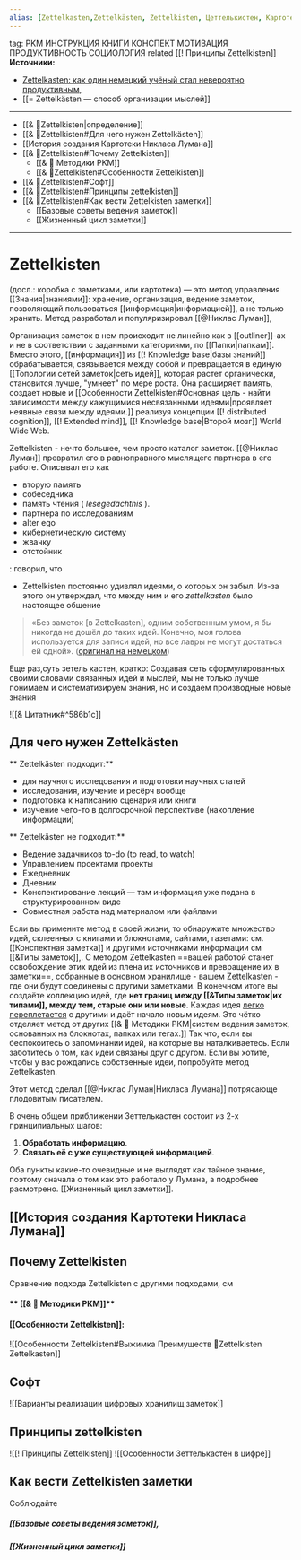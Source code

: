 ```yaml
---
alias: [Zettelkasten,Zettelkästen, Zettelkisten, Цеттелькистен, Картотека Лумана,ZK]
---
```

tag: PKM ИНСТРУКЦИЯ КНИГИ КОНСПЕКТ МОТИВАЦИЯ ПРОДУКТИВНОСТЬ СОЦИОЛОГИЯ
related [[! Принципы Zettelkisten]]
**Источники:**
- [Zettelkasten: как один немецкий учёный стал невероятно продуктивным](https://habr.com/ru/post/508672/), 
- [[= Zettelkästen — способ организации мыслей]]

---
- [[& 🌲️Zettelkisten|определение]]
- [[& 🌲️Zettelkisten#Для чего нужен Zettelkästen]]   
- [[История создания Картотеки Никласа Лумана]]
- [[& 🌲️Zettelkisten#Почему Zettelkisten]]	
	- [[& 🌱️ Методики PKM]]
	- [[& 🌲️Zettelkisten#Особенности Zettelkisten]]
- [[& 🌲️Zettelkisten#Софт]]
- [[& 🌲️Zettelkisten#Принципы zettelkisten]]
- [[& 🌲️Zettelkisten#Как вести Zettelkisten заметки]]
	- [[Базовые советы ведения заметок]]
	- [[Жизненный цикл заметки]]

---

# **Zettelkisten**

(досл.: коробка с заметками, или картотека) —  это метод управления [[Знания|знаниями]]: хранение, организация, ведение заметок, позволяющий пользоваться [[информация|информацией]], а не только хранить. 
Метод разработал и популяризировал [[@Никлас Луман]], 

Организация заметок в нем происходит не линейно как в [[outliner]]-ах и не в соответствии с заданными категориями, по [[Папки|папкам]]. Вместо этого, [[информация]] из [[! Knowledge base|базы знаний]] обрабатывается, связывается между собой и превращается в единую [[Топологии сетей заметок|сеть идей]], которая растет органически, становится лучше, "умнеет" по мере роста. 
Она расширяет память, создает новые и  [[Особенности Zettelkisten#Основная цель - найти зависимости между кажущимися несвязанными идеями|проявляет неявные связи между идеями.]] реализуя концепции [[! distributed cognition]], [[! Extended mind]], [[! Knowledge base|Второй мозг]]  World Wide Web.
 
 Zettelkisten - нечто большее, чем просто каталог заметок. [[@Никлас Луман]] превратил его в равноправного мыслящего партнера в его работе. Описывал его как
- вторую память
- собеседника
- память чтения ( _lesegedächtnis_ ). 
- партнера по исследованиям
- alter ego
- кибернетическую систему
- жвачку
- отстойник 

: говорил, что 
- Zettelkisten постоянно удивлял идеями, о которых он забыл. 
 Из-за этого он утверждал, что между ним и его _zettelkasten_ было настоящее общение 
 > «Без заметок \[в Zettelkasten\], одним собственным умом, я бы никогда не дошёл до таких идей. Конечно, моя голова используется для записи идей, но все лавры не могут достаться ей одной». ([оригинал на немецком](https://www.uni-bielefeld.de/soz/luhmann-archiv/pdf/jschmidt_zettelkasten-als-uberraschungsgenerator.pdf))

Еще раз,суть зетель кастен, кратко:
Cоздавая сеть сформулированных своими словами связанных идей и мыслей, мы не только лучше понимаем и систематизируем знания, но и создаем производные новые знания

![[& Цитатник#^586b1c]]

## Для чего нужен Zettelkästen
** Zettelkästen подходит:**
-   для научного исследования и подготовки научных статей
-   исследования, изучение и ресёрч вообще
-   подготовка к написанию сценария или книги
-   изучение чего-то в долгосрочной перспективе (накопление информации)

** Zettelkästen не подходит:**
-   Ведение задачников to-do (to read, to watch)
-  Управлением проектами проекты
-   Ежедневник
-   Дневник
-   Конспектирование лекций — там информация уже подана в структурированном виде
-   Совместная работа над материалом или файлами



Если вы примените метод в своей жизни, то обнаружите множество идей, склеенных с книгами и блокнотами, сайтами, газетами: см. [[Конспектная заметка]] и другими источниками информации см [[&Типы заметок]],. 
С методом Zettelkasten ==вашей работой станет освобождение этих идей из плена их источников и превращение их в заметки==, собранные в основном хранилище - вашем Zettelkasten - где они будут соединены с другими заметками. В конечном итоге вы создаёте коллекцию идей, где **нет границ между [[&Типы заметок|их типами]], между тем, старые они или новые**. Каждая идея [легко переплетается](https://www.ted.com/talks/matt_ridley_when_ideas_have_sex/up-next) с другими и даёт начало новым идеям. Это чётко отделяет метод от других [[& 🌱️ Методики PKM|систем ведения заметок, основанных на блокнотах, папках или тегах.]]
Так что, если вы беспокоитесь о запоминании идей, на которые вы наталкиваетесь. Если заботитесь о том, как идеи связаны друг с другом. Если вы хотите, чтобы у вас рождались собственные идеи, попробуйте метод Zettelkasten.

Этот метод сделал [[@Никлас Луман|Никласа Лумана]] потрясающе плодовитым писателем.

В очень общем приближении Зеттелькастен состоит из 2-х принципиальных шагов:

1. **Обработать информацию**.
2. **Связать её с уже существующей информацией**.

Оба пункты какие-то очевидные и не выглядят как тайное знание, поэтому сначала о том как это работало у Лумана, а подробнее расмотрено. [[Жизненный цикл заметки]].

## [[История создания Картотеки Никласа Лумана]]

## Почему Zettelkisten
Сравнение подхода Zettelkisten с другими подходами, см 
#### ** [[& 🌱️ Методики PKM]]**

####  [[Особенности Zettelkisten]]:
![[Особенности Zettelkisten#Выжимка Преимуществ 🌲️Zettelkisten Zettelkasten]]

## Софт
![[Варианты реализации цифровых хранилищ заметок]]

## Принципы zettelkisten
![[! Принципы Zettelkisten]]
![[Особенности Зеттелькастен в цифре]]

## Как вести Zettelkisten заметки
Соблюдайте
##### [[Базовые советы ведения заметок]], 
##### [[Жизненный цикл заметки]]


